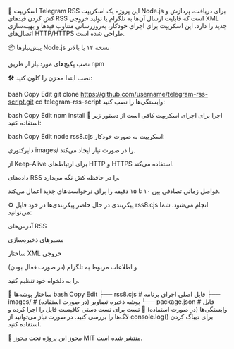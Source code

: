 📰 اسکریپت Telegram RSS
این پروژه یک اسکریپت Node.js برای دریافت، پردازش و کش کردن فیدهای RSS است که قابلیت ارسال آن‌ها به تلگرام یا تولید خروجی XML جدید را دارد. این اسکریپت برای اجرای خودکار، به‌روزرسانی متناوب فیدها و بهینه‌سازی اتصال‌های HTTP/HTTPS طراحی شده است.

📦 پیش‌نیازها
Node.js نسخه ۱۴ یا بالاتر

نصب پکیج‌های موردنیاز از طریق npm

🛠 نصب
ابتدا مخزن را کلون کنید:

bash
Copy
Edit
git clone https://github.com/username/telegram-rss-script.git
cd telegram-rss-script
وابستگی‌ها را نصب کنید:

bash
Copy
Edit
npm install
🚀 اجرا
برای اجرای اسکریپت کافی است از دستور زیر استفاده کنید:

bash
Copy
Edit
node rss8.cjs
اسکریپت به صورت خودکار:

دایرکتوری images/ را در صورت نیاز ایجاد می‌کند.

از Keep-Alive برای ارتباط‌های HTTP و HTTPS استفاده می‌کند.

داده‌های RSS را در حافظه کش نگه می‌دارد.

فواصل زمانی تصادفی بین ۱۰ تا ۱۵ دقیقه را برای درخواست‌های جدید اعمال می‌کند.

⚙️ پیکربندی
در حال حاضر پیکربندی‌ها در خود فایل rss8.cjs انجام می‌شود. شما می‌توانید:

آدرس‌های RSS

مسیرهای ذخیره‌سازی

ساختار XML خروجی

و اطلاعات مربوط به تلگرام (در صورت فعال بودن)

را به دلخواه خود تنظیم کنید.

📁 ساختار پوشه‌ها
bash
Copy
Edit
├── rss8.cjs         # فایل اصلی اجرای برنامه
├── images/          # پوشه ذخیره تصاویر (در صورت استفاده)
└── package.json     # فایل وابستگی‌ها (در صورت استفاده)
🧪 تست
برای تست دستی کافیست فایل را اجرا کرده و لاگ‌ها را بررسی کنید. در صورت نیاز می‌توانید از console.log() برای دیباگ کردن استفاده کنید.

📜 مجوز
این پروژه تحت مجوز MIT منتشر شده است.
